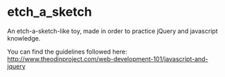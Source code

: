 # etch_a_sketch


An etch-a-sketch-like toy, made in order to practice jQuery and javascript knowledge.


You can find the guidelines followed here: http://www.theodinproject.com/web-development-101/javascript-and-jquery